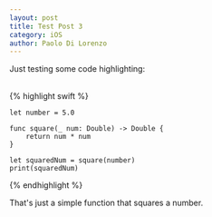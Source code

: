 ```yaml
---
layout: post
title: Test Post 3
category: iOS
author: Paolo Di Lorenzo
---
```


Just testing some code highlighting: <br><br>

{% highlight swift %}
    
    let number = 5.0
    
    func square(_ num: Double) -> Double {
        return num * num
    }
    
    let squaredNum = square(number)
    print(squaredNum)
        
{% endhighlight %}

That's just a simple function that squares a number.